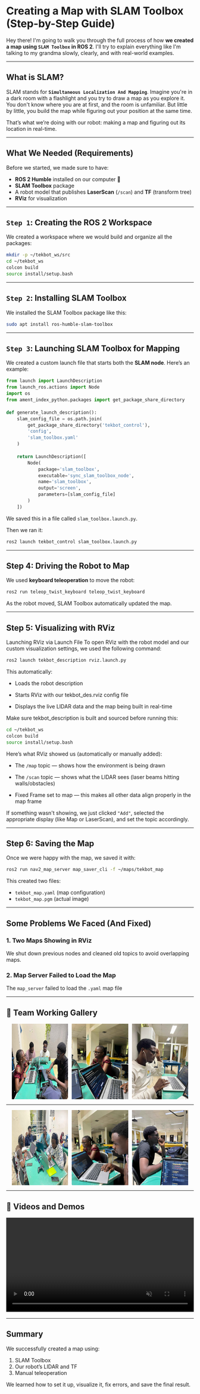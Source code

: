 # Creating a Map with SLAM Toolbox (Step-by-Step Guide)

Hey there! I'm going to walk you through the full process of how **we created a map using `SLAM Toolbox` in ROS 2**. I'll try to explain everything like I'm talking to my grandma slowly, clearly, and with real-world examples.

---

## What is SLAM?

SLAM stands for **`Simultaneous Localization And Mapping`**. Imagine you're in a dark room with a flashlight and you try to draw a map as you explore it. You don't know where you are at first, and the room is unfamiliar. But little by little, you build the map while figuring out your position at the same time.

That’s what we’re doing with our robot: making a map and figuring out its location in real-time.

---

## What We Needed (Requirements)

Before we started, we made sure to have:

* **ROS 2 Humble** installed on our computer 🐢
* **SLAM Toolbox** package
* A robot model that publishes **LaserScan** (`/scan`) and **TF** (transform tree)
* **RViz** for visualization

---

## `Step 1`: Creating the ROS 2 Workspace

We created a workspace where we would build and organize all the packages:

```bash
mkdir -p ~/tekbot_ws/src
cd ~/tekbot_ws
colcon build
source install/setup.bash
```

---

## `Step 2`: Installing SLAM Toolbox

We installed the SLAM Toolbox package like this:

```bash
sudo apt install ros-humble-slam-toolbox
```

---

## `Step 3`: Launching SLAM Toolbox for Mapping

We created a custom launch file that starts both the **SLAM node**. Here’s an example:

```python
from launch import LaunchDescription
from launch_ros.actions import Node
import os
from ament_index_python.packages import get_package_share_directory

def generate_launch_description():
    slam_config_file = os.path.join(
        get_package_share_directory('tekbot_control'),
        'config',
        'slam_toolbox.yaml'
    )

    return LaunchDescription([
        Node(
            package='slam_toolbox',
            executable='sync_slam_toolbox_node',
            name='slam_toolbox',
            output='screen',
            parameters=[slam_config_file]
        )
    ])
```

We saved this in a file called `slam_toolbox.launch.py`.

Then we ran it:

```bash
ros2 launch tekbot_control slam_toolbox.launch.py
```

---

## Step 4: Driving the Robot to Map

We used **keyboard teleoperation** to move the robot:

```bash
ros2 run teleop_twist_keyboard teleop_twist_keyboard
```

As the robot moved, SLAM Toolbox automatically updated the map.

---

## Step 5: Visualizing with RViz

Launching RViz via Launch File
To open RViz with the robot model and our custom visualization settings, we used the following command:

```bash
ros2 launch tekbot_description rviz.launch.py
```

This automatically:

* Loads the robot description

* Starts RViz with our tekbot_des.rviz config file

* Displays the live LIDAR data and the map being built in real-time

Make sure tekbot_description is built and sourced before running this:

```bash
cd ~/tekbot_ws
colcon build
source install/setup.bash
```

Here’s what RViz showed us (automatically or manually added):

- The `/map` topic — shows how the environment is being drawn

- The `/scan` topic — shows what the LIDAR sees (laser beams hitting walls/obstacles)

- Fixed Frame set to map — this makes all other data align properly in the map frame

If something wasn't showing, we just clicked `"Add"`, selected the appropriate display (like Map or LaserScan), and set the topic accordingly.

---

## Step 6: Saving the Map

Once we were happy with the map, we saved it with:

```bash
ros2 run nav2_map_server map_saver_cli -f ~/maps/tekbot_map
```

This created two files:

* `tekbot_map.yaml` (map configuration)
* `tekbot_map.pgm` (actual image)

---

## Some Problems We Faced (And Fixed)


### 1. **Two Maps Showing in RViz**

We shut down previous nodes and cleaned old topics to avoid overlapping maps.

### 2. **Map Server Failed to Load the Map**

The `map_server` failed to load the `.yaml` map file

---

## 📸 Team Working Gallery

<div style="display: flex; flex-wrap: wrap; gap: 10px; justify-content: center;">
  <img src="/week3/images/IT/work-session/image1.jpeg" width="30%" />
  <img src="/week3/images/IT/work-session/image4.jpeg" width="30%" />
  <img src="/week3/images/IT/work-session/image5.jpeg" width="30%" />
</div>

---

<div style="display: flex; flex-wrap: wrap; gap: 10px; justify-content: center;">
  <img src="/week3/images/IT/work-session/image10.jpeg" width="30%" />
  <img src="/week3/images/IT/work-session/image7.jpeg" width="30%" />
  <img src="/week3/images/IT/work-session/image8.jpeg" width="30%" />
</div>

---

## 🎥 Videos and Demos

<video src="/week3/videos/IT/slam_mapping_compressed.mp4" controls autoplay muted style="width: 100%; max-width: 800px; height: auto;">
  Your browser does not support the video tag.
</video>

---

## Summary

We successfully created a map using:

1. SLAM Toolbox
2. Our robot’s LIDAR and TF
3. Manual teleoperation

We learned how to set it up, visualize it, fix errors, and save the final result.

